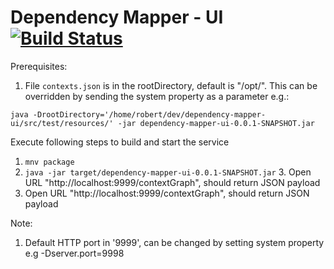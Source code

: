 # Dependency Mapper - UI [![Build Status](https://travis-ci.org/CJSCommonPlatform/dependency-mapper-ui.svg?branch=master)](https://github.com/CJSCommonPlatform/dependency-mapper-ui)

Prerequisites:

1. File `contexts.json` is in the rootDirectory, default is "/opt/". This can be overridden by sending the system property as a parameter e.g.:

`java -DrootDirectory='/home/robert/dev/dependency-mapper-ui/src/test/resources/' -jar dependency-mapper-ui-0.0.1-SNAPSHOT.jar`

Execute following steps to build and start the service

1. `mnv package`
2. `java -jar target/dependency-mapper-ui-0.0.1-SNAPSHOT.jar` 3. Open URL "http://localhost:9999/contextGraph", should return JSON payload
3. Open URL "http://localhost:9999/contextGraph", should return JSON payload

Note:

1. Default HTTP port in '9999', can be changed by setting system property e.g -Dserver.port=9998